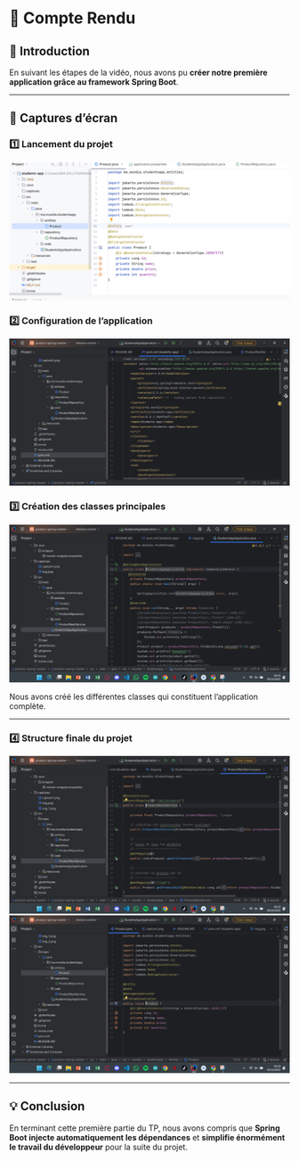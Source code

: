 # 🧾 Compte Rendu

## 📌 Introduction

En suivant les étapes de la vidéo, nous avons pu **créer notre première application grâce au framework Spring Boot**.

---

## 📸 Captures d’écran

### 1️⃣ Lancement du projet
![Capture 1](captures/capture1.png)

### 2️⃣ Configuration de l’application
![Capture 2](captures/img.png)

### 3️⃣ Création des classes principales
![Capture 3](captures/img_1.png)

Nous avons créé les différentes classes qui constituent l’application complète.

---

### 4️⃣ Structure finale du projet
![Capture 4](captures/img_2.png)
![Capture 5](captures/img_3.png)

---

## 💡 Conclusion

En terminant cette première partie du TP, nous avons compris que **Spring Boot injecte automatiquement les dépendances** et **simplifie énormément le travail du développeur** pour la suite du projet.
